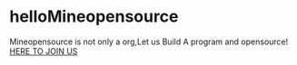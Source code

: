 # helloMineopensource
Mineopensource is not only a org,Let us Build A program and opensource!
[HERE TO JOIN US](//github.com/mineopensource-soft/helloMineopensource/issue/new)

